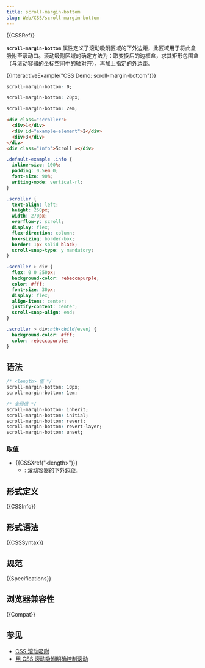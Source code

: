 ```yaml
---
title: scroll-margin-bottom
slug: Web/CSS/scroll-margin-bottom
---
```


{{CSSRef}}

**`scroll-margin-bottom`** 属性定义了滚动吸附区域的下外边距，此区域用于将此盒吸附至滚动口。滚动吸附区域的确定方法为：取变换后的边框盒，求其矩形包围盒（与滚动容器的坐标空间中的轴对齐），再加上指定的外边距。

{{InteractiveExample("CSS Demo: scroll-margin-bottom")}}

```css interactive-example-choice
scroll-margin-bottom: 0;
```

```css interactive-example-choice
scroll-margin-bottom: 20px;
```

```css interactive-example-choice
scroll-margin-bottom: 2em;
```

```html interactive-example
<div class="scroller">
  <div>1</div>
  <div id="example-element">2</div>
  <div>3</div>
</div>
<div class="info">Scroll »</div>
```

```css interactive-example
.default-example .info {
  inline-size: 100%;
  padding: 0.5em 0;
  font-size: 90%;
  writing-mode: vertical-rl;
}

.scroller {
  text-align: left;
  height: 250px;
  width: 270px;
  overflow-y: scroll;
  display: flex;
  flex-direction: column;
  box-sizing: border-box;
  border: 1px solid black;
  scroll-snap-type: y mandatory;
}

.scroller > div {
  flex: 0 0 250px;
  background-color: rebeccapurple;
  color: #fff;
  font-size: 30px;
  display: flex;
  align-items: center;
  justify-content: center;
  scroll-snap-align: end;
}

.scroller > div:nth-child(even) {
  background-color: #fff;
  color: rebeccapurple;
}
```

## 语法

```css
/* <length> 值 */
scroll-margin-bottom: 10px;
scroll-margin-bottom: 1em;

/* 全局值 */
scroll-margin-bottom: inherit;
scroll-margin-bottom: initial;
scroll-margin-bottom: revert;
scroll-margin-bottom: revert-layer;
scroll-margin-bottom: unset;
```

### 取值

- {{CSSXref("&lt;length&gt;")}}
  - : 滚动容器的下外边距。

## 形式定义

{{CSSInfo}}

## 形式语法

{{CSSSyntax}}

## 规范

{{Specifications}}

## 浏览器兼容性

{{Compat}}

## 参见

- [CSS 滚动吸附](/zh-CN/docs/Web/CSS/CSS_scroll_snap)
- [用 CSS 滚动吸附明确控制滚动](https://web.developers.google.cn/articles/css-scroll-snap)
